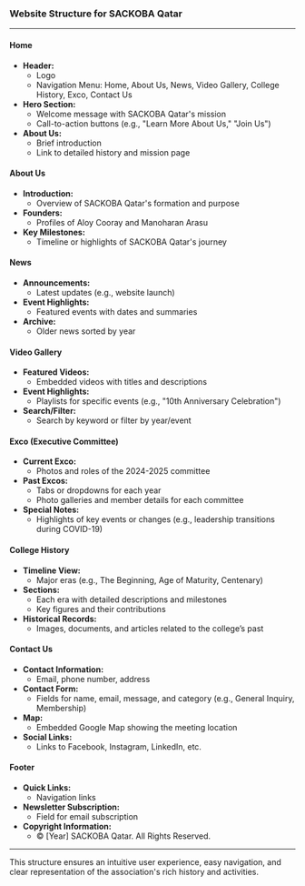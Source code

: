 ### Website Structure for SACKOBA Qatar

---

#### **Home**
- **Header:**
  - Logo
  - Navigation Menu: Home, About Us, News, Video Gallery, College History, Exco, Contact Us
- **Hero Section:**
  - Welcome message with SACKOBA Qatar's mission
  - Call-to-action buttons (e.g., "Learn More About Us," "Join Us")
- **About Us:**
  - Brief introduction
  - Link to detailed history and mission page

#### **About Us**
- **Introduction:**
  - Overview of SACKOBA Qatar's formation and purpose
- **Founders:**
  - Profiles of Aloy Cooray and Manoharan Arasu
- **Key Milestones:**
  - Timeline or highlights of SACKOBA Qatar's journey

#### **News**
- **Announcements:**
  - Latest updates (e.g., website launch)
- **Event Highlights:**
  - Featured events with dates and summaries
- **Archive:**
  - Older news sorted by year

#### **Video Gallery**
- **Featured Videos:**
  - Embedded videos with titles and descriptions
- **Event Highlights:**
  - Playlists for specific events (e.g., "10th Anniversary Celebration")
- **Search/Filter:**
  - Search by keyword or filter by year/event

#### **Exco (Executive Committee)**
- **Current Exco:**
  - Photos and roles of the 2024-2025 committee
- **Past Excos:**
  - Tabs or dropdowns for each year
  - Photo galleries and member details for each committee
- **Special Notes:**
  - Highlights of key events or changes (e.g., leadership transitions during COVID-19)

#### **College History**
- **Timeline View:**
  - Major eras (e.g., The Beginning, Age of Maturity, Centenary)
- **Sections:**
  - Each era with detailed descriptions and milestones
  - Key figures and their contributions
- **Historical Records:**
  - Images, documents, and articles related to the college’s past

#### **Contact Us**
- **Contact Information:**
  - Email, phone number, address
- **Contact Form:**
  - Fields for name, email, message, and category (e.g., General Inquiry, Membership)
- **Map:**
  - Embedded Google Map showing the meeting location
- **Social Links:**
  - Links to Facebook, Instagram, LinkedIn, etc.

#### **Footer**
- **Quick Links:**
  - Navigation links
- **Newsletter Subscription:**
  - Field for email subscription
- **Copyright Information:**
  - © [Year] SACKOBA Qatar. All Rights Reserved.

---

This structure ensures an intuitive user experience, easy navigation, and clear representation of the association's rich history and activities.